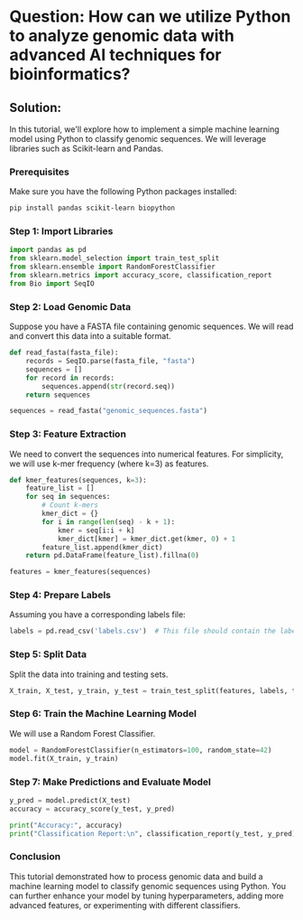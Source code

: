 # Question: How can we utilize Python to analyze genomic data with advanced AI techniques for bioinformatics?

## Solution:

In this tutorial, we'll explore how to implement a simple machine learning model using Python to classify genomic sequences. We will leverage libraries such as Scikit-learn and Pandas.

### Prerequisites

Make sure you have the following Python packages installed:

```bash
pip install pandas scikit-learn biopython
```

### Step 1: Import Libraries

```python
import pandas as pd
from sklearn.model_selection import train_test_split
from sklearn.ensemble import RandomForestClassifier
from sklearn.metrics import accuracy_score, classification_report
from Bio import SeqIO
```

### Step 2: Load Genomic Data

Suppose you have a FASTA file containing genomic sequences. We will read and convert this data into a suitable format.

```python
def read_fasta(fasta_file):
    records = SeqIO.parse(fasta_file, "fasta")
    sequences = []
    for record in records:
        sequences.append(str(record.seq))
    return sequences

sequences = read_fasta("genomic_sequences.fasta")
```

### Step 3: Feature Extraction

We need to convert the sequences into numerical features. For simplicity, we will use k-mer frequency (where k=3) as features.

```python
def kmer_features(sequences, k=3):
    feature_list = []
    for seq in sequences:
        # Count k-mers
        kmer_dict = {}
        for i in range(len(seq) - k + 1):
            kmer = seq[i:i + k]
            kmer_dict[kmer] = kmer_dict.get(kmer, 0) + 1
        feature_list.append(kmer_dict)
    return pd.DataFrame(feature_list).fillna(0)

features = kmer_features(sequences)
```

### Step 4: Prepare Labels

Assuming you have a corresponding labels file:

```python
labels = pd.read_csv('labels.csv')  # This file should contain the labels for the sequences
```

### Step 5: Split Data

Split the data into training and testing sets.

```python
X_train, X_test, y_train, y_test = train_test_split(features, labels, test_size=0.2, random_state=42)
```

### Step 6: Train the Machine Learning Model

We will use a Random Forest Classifier.

```python
model = RandomForestClassifier(n_estimators=100, random_state=42)
model.fit(X_train, y_train)
```

### Step 7: Make Predictions and Evaluate Model

```python
y_pred = model.predict(X_test)
accuracy = accuracy_score(y_test, y_pred)

print("Accuracy:", accuracy)
print("Classification Report:\n", classification_report(y_test, y_pred))
```

### Conclusion

This tutorial demonstrated how to process genomic data and build a machine learning model to classify genomic sequences using Python. You can further enhance your model by tuning hyperparameters, adding more advanced features, or experimenting with different classifiers.